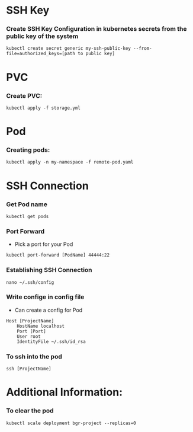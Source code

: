 # SSH Key
### Create SSH Key Configuration in kubernetes secrets from the public key of the system
```
kubectl create secret generic my-ssh-public-key --from-file=authorized_keys=[path to public key]
```

# PVC
### Create PVC:
```
kubectl apply -f storage.yml
```

# Pod
### Creating pods:
```
kubectl apply -n my-namespace -f remote-pod.yaml
```

# SSH Connection
### Get Pod name
```
kubectl get pods
```

### Port Forward
* Pick a port for your Pod
```
kubectl port-forward [PodName] 44444:22
```

### Establishing SSH Connection
```
nano ~/.ssh/config
```

### Write confige in config file
* Can create a config for Pod
```
Host [ProjectName]
    HostName localhost
    Port [Port]
    User root
    IdentityFile ~/.ssh/id_rsa
```

### To ssh into the pod
```
ssh [ProjectName]
```

# Additional Information:

### To clear the pod
```
kubectl scale deployment bgr-project --replicas=0